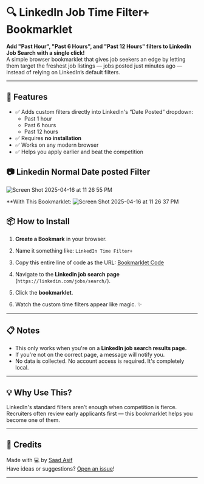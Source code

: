 # 🔍 LinkedIn Job Time Filter+ Bookmarklet

**Add "Past Hour", "Past 6 Hours", and "Past 12 Hours" filters to LinkedIn Job Search with a single click!**  
A simple browser bookmarklet that gives job seekers an edge by letting them target the freshest job listings — jobs posted just minutes ago — instead of relying on LinkedIn’s default filters.

---

## 🚀 Features

- ✅ Adds custom filters directly into LinkedIn's “Date Posted” dropdown:
  - Past 1 hour
  - Past 6 hours
  - Past 12 hours
- ✅ Requires **no installation**
- ✅ Works on any modern browser
- ✅ Helps you apply earlier and beat the competition

## 📷 Linkedin Normal Date posted Filter
![Screen Shot 2025-04-16 at 11 26 55 PM](https://github.com/user-attachments/assets/e4e272b1-110b-4099-b379-5e6287def995)

**With This Bookmarklet:
![Screen Shot 2025-04-16 at 11 26 37 PM](https://github.com/user-attachments/assets/008cd43b-f965-4ea1-ba0f-0be12419a2eb)


## 📦 How to Install

1. **Create a Bookmark** in your browser.
2. Name it something like: `LinkedIn Time Filter+`
3. Copy this entire line of code as the URL:
[Bookmarklet Code](https://github.com/SaadAsif1/LinkedIn-Job-Time-Filter/blob/main/add-time-filter.js)

5. Navigate to the **LinkedIn job search page** (`https://linkedin.com/jobs/search/`).
6. Click the **bookmarklet**.
7. Watch the custom time filters appear like magic. ✨

---

## 📋 Notes

- This only works when you're on a **LinkedIn job search results page.**
- If you're not on the correct page, a message will notify you.
- No data is collected. No account access is required. It's completely local.

---

## 💡 Why Use This?

LinkedIn's standard filters aren’t enough when competition is fierce. Recruiters often review early applicants first — this bookmarklet helps you become one of them.

---

## 💬 Credits

Made with 💻 by [Saad Asif](https://www.linkedin.com/in/saaasif)  
Have ideas or suggestions? [Open an issue](#)!

---

